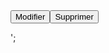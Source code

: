 
<td><form method="post"><input type="submit" name="update" value="Modifier"><input type="submit" name="delete" value="Supprimer"></form></td>';